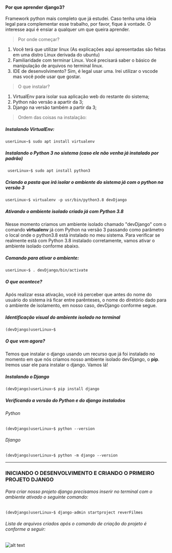 #### Por que aprender django3?
Framework python mais completo que já estudei. Caso tenha uma ideia legal para complementar esse trabalho, por favor, fique à vontade. O interesse aqui é ensiar a qualquer um que queira aprender.

> Por onde começar?
  1. Você terá que utilizar linux (As explicações aqui apresentadas são feitas em uma distro Linux derivada do ubuntu)
  2. Familiaridade com terminar Linux. Você precisará saber o básico de manipulação de arquivos no terminal linux.
  3. IDE de desenvolvimento? Sim, é legal usar uma. Irei utilizar o vscode mas você pode usar que gostar.

> O que instalar?
  1. VirtualEnv para isolar sua aplicação web do restante do sistema;
  2. Python não versão a apartir da 3;
  3. Django na versão também a partir da 3;

> Ordem das coisas na instalação:
  ##### Instalando VirtualEnv:
  ``` userLinux~$ sudo apt install virtualenv ```
  ##### Instalando o Python 3 no sistema (caso ele não venha já instalado por padrão)
  ``` userLinux~$ sudo apt install python3```
  ##### Criando a pasta que irá isolar o ambiente do sistema já com o python na versão 3
  ``` userLinux~$ virtualenv -p usr/bin/python3.8 devDjango ```
  ##### Ativando o ambiente isolado criado já com Python 3.8
  Nesse momento criamos um ambiente isolado chamado "devDjango" com o comando **virtualenv** já com Python na versão 3 passando como parâmetro o local onde o python3.8 está instalado no meu sistema.
  Para verificar se realmente está com Python 3.8 instalado corretamente, vamos ativar o ambiente isolado conforme abaixo.
  ##### Comando para ativar o ambiente:
  ``` userLinux~$ . devDjango/bin/activate ```
  ##### O que acontece?
  Após realizar essa ativação, você irá perceber que antes do nome do usuário do sistema irá ficar entre parênteses, o nome do diretório dado para o ambiente de isolamento, em nosso caso, devDjango conforme segue.
  ##### Identificação visual do ambiente isolado no terminal
  ```(devDjango)userLinux~$```
  ##### O que vem agora?
  Temos que instalar o django usando um recurso que já foi instalado no momento em que nós criamos nosso ambiente isolado devDjango, o **pip**. Iremos usar ele para instalar o django. Vamos lá!
  ##### Instalando o Django
  ```(devDjango)userLinux~$ pip install django ```
  ##### Verificando a versão do Python e do django instalados
  ###### Python
  ``` (devDjango)userLinux~$ python --version ```
  ###### Django
  ``` (devDjango)userLinux~$ python -m django --version ```
  
  
---
### INICIANDO O DESENVOLVIMENTO E CRIANDO O PRIMEIRO PROJETO DJANGO
###### Para criar nosso projeto django precisamos inserir no terminal com o ambiente ativado o seguinte comando:
``` (devDjango)userLinux~$ django-admin startproject reverFilmes ```
###### Lista de arquivos criados após o comando de criação do projeto é conforme a seguir:
![alt text](https://github.com/pr0th1mu5/learningDjango3/blob/main/git01.png "Arquivos gerados")
